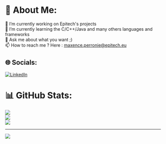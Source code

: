 # 💫 About Me:
🔭 I’m currently working on Epitech's projects<br>🌱 I’m currently learning the C/C++/Java and many others languages and frameworks<br>💬 Ask me about what you want ;)<br>📫 How to reach me ? Here : maxence.perronie@epitech.eu


## 🌐 Socials:
[![LinkedIn](https://img.shields.io/badge/LinkedIn-%230077B5.svg?logo=linkedin&logoColor=white)](https://linkedin.com/in/maxence-perronié) 

# 📊 GitHub Stats:
![](https://github-readme-stats.vercel.app/api?username=mxncp85&theme=vision-friendly-dark&hide_border=false&include_all_commits=true&count_private=true)<br/>
![](https://github-readme-streak-stats.herokuapp.com/?user=mxncp85&theme=vision-friendly-dark&hide_border=false)<br/>
![](https://github-readme-stats.vercel.app/api/top-langs/?username=mxncp85&theme=vision-friendly-dark&hide_border=false&include_all_commits=true&count_private=true&layout=compact)

---
[![](https://visitcount.itsvg.in/api?id=K4OS&icon=0&color=6)](https://visitcount.itsvg.in)
